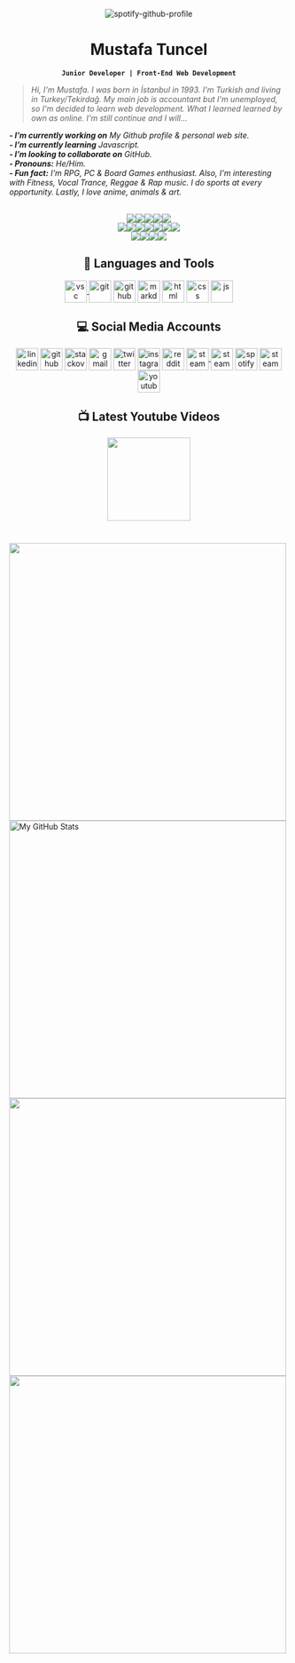<!--
![spotify-github-profile](https://spotify-github-profile.vercel.app/api/view?uid=sofiapavlovena&cover_image=true&theme=default&show_offline=false&background_color=121212)

![spotify-github-profile](https://spotify-github-profile.vercel.app/api/view?uid=sofiapavlovena&cover_image=true&theme=natemoo-re&show_offline=false&background_color=121212&bar_color=53b14f&bar_color_cover=false)
-->

<div id="head" align=center>

![spotify-github-profile](https://spotify-github-profile.vercel.app/api/view?uid=sofiapavlovena&cover_image=true&theme=novatorem&show_offline=false&background_color=121212&bar_color=53b14f&bar_color_cover=false)

# Mustafa Tuncel

**``Junior Developer | Front-End Web Development``**
</div>
<!--
[![Mustafa Tuncel StackOverflow](https://github-readme-stackoverflow.vercel.app/?userID=20082069&theme=dark)](https://stackoverflow.com/users/20082069/mustafa-tuncel)
-->

>*Hi, I'm Mustafa. I was born in İstanbul in 1993. I'm Turkish and living in Turkey/Tekirdağ. My main job is accountant but I'm unemployed, so I'm decided to learn web development. What I learned learned by own as online. I'm still continue and I will...*

***- I’m currently working on*** *My Github profile & personal web site.*<br>
***- I’m currently learning*** *Javascript.*<br>
***- I’m looking to collaborate on*** *GitHub.*<br>
***- Pronouns:*** *He/Him.*<br>
***- Fun fact:*** *I'm RPG, PC & Board Games enthusiast. Also, I'm interesting with Fitness, Vocal Trance, Reggae & Rap music. I do sports at every opportunity. Lastly, I love anime, animals & art.* <br><br>

<!-- CUSTOM ICON BADGES COLOR LIST
brightgreen, green, yellowgreen, yellow, orange, red, blue, lightgrey, 
success, important, critical, informational, inactive, 
blueviolet, ff69b4 / f25278 (pink), 9cf (lightblue)
-->

<div id="body" align=center>

<img src="https://img.shields.io/website?down_color=red&down_message=offline&up_color=green&up_message=online&url=https%3A%2F%2Fmustafatuncel.github.io"><img src="https://visitor-badge.glitch.me/badge?page_id=MustafaTuncel.visitor-badge?left_color=grey&right_color=green"><img src="https://img.shields.io/github/actions/workflow/status/MustafaTuncel/MustafaTuncel/youtube-cards.yml"><img src="https://img.shields.io/github/last-commit/MustafaTuncel/MustafaTuncel"><img src="https://img.shields.io/github/commit-activity/y/MustafaTuncel/MustafaTuncel?color=brightgreen"> <br>
<img src="https://img.shields.io/github/languages/count/MustafaTuncel/learningprocess"><img src="https://img.shields.io/github/languages/top/MustafaTuncel/learningprocess"><img src="https://img.shields.io/github/forks/MustafaTuncel/MustafaTuncel"><img src="https://img.shields.io/github/stars/MustafaTuncel/MustafaTuncel"><img src="https://img.shields.io/github/milestones/all/MustafaTuncel/MustafaTuncel"><img src="https://img.shields.io/github/contributors/MustafaTuncel/MustafaTuncel?color=blue"><img src="https://img.shields.io/github/followers/MustafaTuncel"> <br>
<img src="https://img.shields.io/github/issues/MustafaTuncel/MustafaTuncel?color=yellow"><img src="https://img.shields.io/github/issues-closed/MustafaTuncel/MustafaTuncel?color=yellow"><img src="https://img.shields.io/github/issues-pr/MustafaTuncel/MustafaTuncel?color=yellow"><img src="https://img.shields.io/github/issues-pr-closed/MustafaTuncel/MustafaTuncel?color=yellow"><br>

 ## :wrench: Languages and Tools

<a href="https://code.visualstudio.com" target="_blank" rel="noopener noreferrer nofollow">
<img align="center" width="40px" alt="vsc" title="Visual Studio Code" src="https://cdn.jsdelivr.net/gh/devicons/devicon/icons/vscode/vscode-original.svg"/>

<a href="https://git-scm.com/" target="_blank" rel="noopener noreferrer nofollow">
<img align="center" width="40px" alt="git" title="Git" src="https://cdn.jsdelivr.net/gh/devicons/devicon/icons/git/git-original.svg"/></a>

<a href="https://github.com" target="_blank" rel="noopener noreferrer nofollow">
<img align="center" width="40px"alt="github" title="GitHub" src="https://upload.wikimedia.org/wikipedia/commons/9/91/Octicons-mark-github.svg"/></a>

<a href="https://www.markdownguide.org/" target="_blank" rel="noopener noreferrer nofollow">
<img align="center" width="40px" alt="markdown" title="Markdown" src="https://cdn.jsdelivr.net/gh/devicons/devicon/icons/markdown/markdown-original.svg"/></a>

<a href="https://html.com/" target="_blank" rel="noopener noreferrer nofollow">
<img align="center" width="40px" alt="html" title="HTML" src="https://cdn.jsdelivr.net/gh/devicons/devicon/icons/html5/html5-original.svg"/></a>

<a href="https://www.w3.org/Style/CSS/Overview.en.html" target="_blank" rel="noopener noreferrer nofollow">
<img align="center" width="40px" alt="css" title="CSS" src="https://cdn.jsdelivr.net/gh/devicons/devicon/icons/css3/css3-original.svg"/></a>

<a href="https://www.javascript.com/" target="_blank" rel="noopener noreferrer nofollow">
<img align="center" width="40px" alt="js" title="JS" src="https://cdn.jsdelivr.net/gh/devicons/devicon/icons/javascript/javascript-original.svg"/></a><br>

## :computer: Social Media Accounts

<a href="https://www.linkedin.com/in/mustafatuncel93/" target="_blank" rel="noopener noreferrer nofollow">
<img align="center" width="40px" alt="linkedin" title="Linked In" src="https://www.vectorlogo.zone/logos/linkedin/linkedin-tile.svg"></img></a>

<a href="https://github.com/MustafaTuncel" target="_blank" rel="noopener noreferrer nofollow">
<img align="center" width="40px" alt="github" title="GitHub" src="https://upload.wikimedia.org/wikipedia/commons/9/91/Octicons-mark-github.svg"></img></a>

<a href="https://stackoverflow.com/users/20082069/" target="_blank" rel="noopener noreferrer nofollow">
<img align="center" width="40px" alt="stackoverflow" title="Stack Overflow" src="https://www.vectorlogo.zone/logos/stackoverflow/stackoverflow-icon.svg"></img></a>

<a href="mailto:mustafatuncel.1993@gmail.com" target="_blank" rel="noopener noreferrer nofollow">
<img align="center" width="40px" alt="gmail" title="Gmail" src="https://www.vectorlogo.zone/logos/gmail/gmail-icon.svg"></img></a>

<a href="https://twitter.com/MustafaTuncel93/" target="_blank" rel="noopener noreferrer nofollow">
<img align="center" width="40px" alt="twitter" title="Twitter" src="https://cdn.jsdelivr.net/gh/devicons/devicon/icons/twitter/twitter-original.svg"></img></a>

<a href="https://www.instagram.com/tncl.mustafa/" target="_blank" rel="noopener noreferrer nofollow">
<img align="center" width="40px" alt="instagram" title="Instagram" src="https://www.vectorlogo.zone/logos/instagram/instagram-icon.svg"></img></a>

<a href="https://www.reddit.com/user/SofiaPavlovena/" target="_blank" rel="noopener noreferrer nofollow">
<img align="center" width="40px" alt="reddit" title="Reddit" src="https://www.vectorlogo.zone/logos/reddit/reddit-icon.svg"></img></a>

<a href="https://discord.gg/n6RQ5Ha" target="_blank" rel="noopener noreferrer nofollow">
<img align="center" width="40px" alt="steam" title="Steam" src="https://www.vectorlogo.zone/logos/discordapp/discordapp-icon.svg"></img>

<a href="https://www.twitch.tv/mustafatuncel" target="_blank" rel="noopener noreferrer nofollow">
<img align="center" width="40px" alt="steam" title="Steam" src="https://www.vectorlogo.zone/logos/twitch/twitch-icon.svg"></img></a>

<a href="https://open.spotify.com/user/sofiapavlovena" target="_blank" rel="noopener noreferrer nofollow">
<img align="center" width="40px" alt="spotify" title="Spotify" src="https://www.vectorlogo.zone/logos/spotify/spotify-icon.svg"></img></a>

<a href="https://steamcommunity.com/id/SofiaPavlovena/" target="_blank" rel="noopener noreferrer nofollow">
<img align="center" width="40px" alt="steam" title="Steam" src="https://www.vectorlogo.zone/logos/steampowered/steampowered-icon.svg"></img></a>

<a href="https://www.youtube.com/channel/UCscVDGKFKT4T1kX3F27ieZw" target="_blank" rel="noopener noreferrer nofollow">
<img align="center" width="40px" alt="youtube" title="Youtube" src="https://www.vectorlogo.zone/logos/youtube/youtube-icon.svg"></img></a><br>

## :tv: Latest Youtube Videos

<!-- BEGIN YOUTUBE-CARDS -->

<!-- END YOUTUBE-CARDS -->

<a href="https://www.youtube.com/channel/UCscVDGKFKT4T1kX3F27ieZw" target="_blank" rel="noopener noreferrer nofollow">
<img align="center" width="150px;" src="https://custom-icon-badges.demolab.com/badge/subscribe-ff0000.svg?style=for-the-badge&logo=video&logoColor=white"/></a><br>
</div>

#
<!--
[![Ashutosh's github activity graph](https://github-readme-activity-graph.cyclic.app/graph?username=MustafaTuncel&theme=react-dark&radius=10)](https://github.com/MustafaTuncel/github-readme-activity-graph)<br>
<img width="500px" src="https://github-readme-stats.vercel.app/api/top-langs/?username=MustafaTuncel&theme=dark&layout=compact" alt="My Most Used Languages"><br>
<img width="500px" src="https://github-readme-streak-stats.herokuapp.com?user=mustafatuncel&theme=dark&hide_border=false&date_format=M%20j%5B%2C%20Y%5D" alt="My Contributions & Streaks"><br>
<img width="500px" src="https://github-readme-stats.vercel.app/api?username=MustafaTuncel&show_icons=true&theme=dark" alt="My GitHub Stats">
-->

<img  width="500px" src="https://denvercoder1-github-readme-stats.vercel.app/api/top-langs/?username=MustafaTuncel&amp;langs_count=8&amp;layout=compact&amp;theme=react&amp;hide_border=true&amp;bg_color=1F222E&amp;title_color=61d9fa&amp;icon_color=F8D866&amp;hide=Jupyter%20Notebook,Roff" style="max-width: 100%;">

<img width="500px" src="https://streak-stats.demolab.com/?user=MustafaTuncel&amp;theme=react&amp;hide_border=true" style="max-width: 100%;" alt="My GitHub Stats">

<img width="500px" src="https://denvercoder1-github-readme-stats.vercel.app/api/?username=MustafaTuncel&amp;show_icons=true&amp;include_all_commits=true&amp;count_private=true&amp;theme=react&amp;hide_border=true&amp;bg_color=1F222E&amp;title_color=61d9fa&amp;icon_color=61d9fa" style="max-width: 100%;">

<img width="500px" src="https://github-readme-activity-graph.cyclic.app/graph/?username=MustafaTuncel&amp;bg_color=1F222E&amp;color=61d9fa&amp;line=61d9fa&amp;point=FFFFFF&amp;hide_border=true" style="max-width: 100%;">

<!--
**MustafaTuncel/MustafaTuncel** is a ✨ _special_ ✨ repository because its `README.md` (this file) appears on your GitHub profile.

Here are some ideas to get you started:

- 🔭 I’m currently working on ...
- 🌱 I’m currently learning ...
- 👯 I’m looking to collaborate on ...
- 🤔 I’m looking for help with ...
- 💬 Ask me about ...
- 📫 How to reach me: ...
- 😄 Pronouns: ...
- ⚡ Fun fact: ...
-->


[linkedin]: https://www.linkedin.com/in/mustafatuncel93/
[github]: https://github.com/MustafaTuncel
[stackoverflow]: https://stackoverflow.com/users/20082069/
[twitter]: https://twitter.com/MustafaTuncel93/
[youtube]: https://www.youtube.com/channel/UCscVDGKFKT4T1kX3F27ieZw
[instagram]: https://www.instagram.com/tncl.mustafa/
[reddit]: https://www.reddit.com/user/SofiaPavlovena/
[gmail]: mailto:mustafatuncel.1993@gmail.com
[steam]: https://steamcommunity.com/id/SofiaPavlovena/
[spotify]: https://open.spotify.com/user/sofiapavlovena